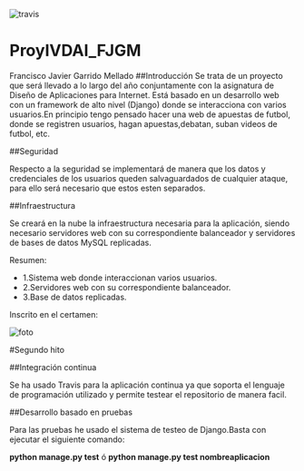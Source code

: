 ![travis](https://travis-ci.org/javiergarridomellado/IV_javiergarridomellado.svg?branch=master)

# ProyIVDAI_FJGM
Francisco Javier Garrido Mellado
##Introducción
Se trata de un proyecto que será llevado a lo largo del año conjuntamente con la asignatura de Diseño de Aplicaciones para Internet. Está basado en un desarrollo web con un framework de alto nivel (Django) donde se interacciona con varios usuarios.En principio tengo pensado hacer una web de apuestas de futbol, donde se registren usuarios, hagan apuestas,debatan, suban videos de futbol, etc.

##Seguridad

Respecto a la seguridad se implementará de manera que los datos y credenciales de los usuarios queden salvaguardados de cualquier ataque, para ello será necesario que estos esten separados.

##Infraestructura

Se creará en la nube la infraestructura necesaria para la aplicación, siendo necesario servidores web con su correspondiente balanceador y servidores de bases de datos MySQL replicadas.

Resumen:
-	1.Sistema web donde interaccionan varios usuarios.
-	2.Servidores web con su correspondiente balanceador.
-	3.Base de datos replicadas.

Inscrito en el certamen:

![foto](http://i1045.photobucket.com/albums/b457/Francisco_Javier_G_M/Pantallazo-Gracias%20-%20Chromium_zpsjdau6lfd.png)

#Segundo hito

##Integración continua

Se ha usado Travis para la aplicación continua ya que soporta el lenguaje de programación utilizado y permite testear el repositorio de manera facil.


##Desarrollo basado en pruebas

Para las pruebas he usado el sistema de testeo de Django.Basta con ejecutar el siguiente comando:

**python manage.py test** ó **python manage.py test nombreaplicacion**

